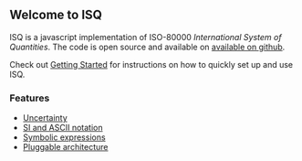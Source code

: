 Welcome to ISQ
--------------

ISQ is a javascript implementation of ISO-80000 *International System of Quantities*.  The code is open source and available on [available on github](https://github.com/richardschneider/isq).

Check out [Getting Started](gettingStarted) for instructions on how to quickly set up and use ISQ.

### Features
* [Uncertainty](uncertainty.md)
* [SI and ASCII notation](notation.md)
* [Symbolic expressions](notation.md#Quantity)
* [Pluggable architecture](pluggable.md)


